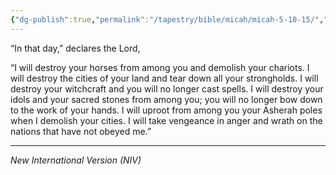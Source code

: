 ```yaml
---
{"dg-publish":true,"permalink":"/tapestry/bible/micah/micah-5-10-15/","title":"Micah 5:10-15","hide":true,"tags":["bible-verse","bible-verse"],"dgHomeLink":true,"dgShowLocalGraph":true,"dgEnableSearch":true}
---
```



“In that day,” declares the Lord,

“I will destroy your horses from among you and demolish your chariots. 
 I will destroy the cities of your land and tear down all your strongholds.
 I will destroy your witchcraft and you will no longer cast spells.
 I will destroy your idols and your sacred stones from among you; you will no longer bow down to the work of your hands.
 I will uproot from among you your Asherah poles when I demolish your cities.
 I will take vengeance in anger and wrath on the nations that have not obeyed me.”

---
*New International Version (NIV)*
